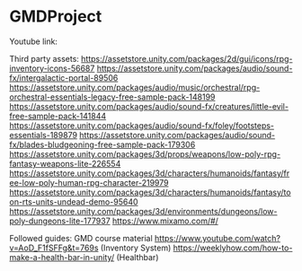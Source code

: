 # GMDProject

Youtube link:

Third party assets:
https://assetstore.unity.com/packages/2d/gui/icons/rpg-inventory-icons-56687
https://assetstore.unity.com/packages/audio/sound-fx/intergalactic-portal-89506
https://assetstore.unity.com/packages/audio/music/orchestral/rpg-orchestral-essentials-legacy-free-sample-pack-148199
https://assetstore.unity.com/packages/audio/sound-fx/creatures/little-evil-free-sample-pack-141844
https://assetstore.unity.com/packages/audio/sound-fx/foley/footsteps-essentials-189879
https://assetstore.unity.com/packages/audio/sound-fx/blades-bludgeoning-free-sample-pack-179306
https://assetstore.unity.com/packages/3d/props/weapons/low-poly-rpg-fantasy-weapons-lite-226554
https://assetstore.unity.com/packages/3d/characters/humanoids/fantasy/free-low-poly-human-rpg-character-219979
https://assetstore.unity.com/packages/3d/characters/humanoids/fantasy/toon-rts-units-undead-demo-95640
https://assetstore.unity.com/packages/3d/environments/dungeons/low-poly-dungeons-lite-177937
https://www.mixamo.com/#/

Followed guides:
GMD course material
https://www.youtube.com/watch?v=AoD_F1fSFFg&t=769s (Inventory System)
https://weeklyhow.com/how-to-make-a-health-bar-in-unity/ (Healthbar)
